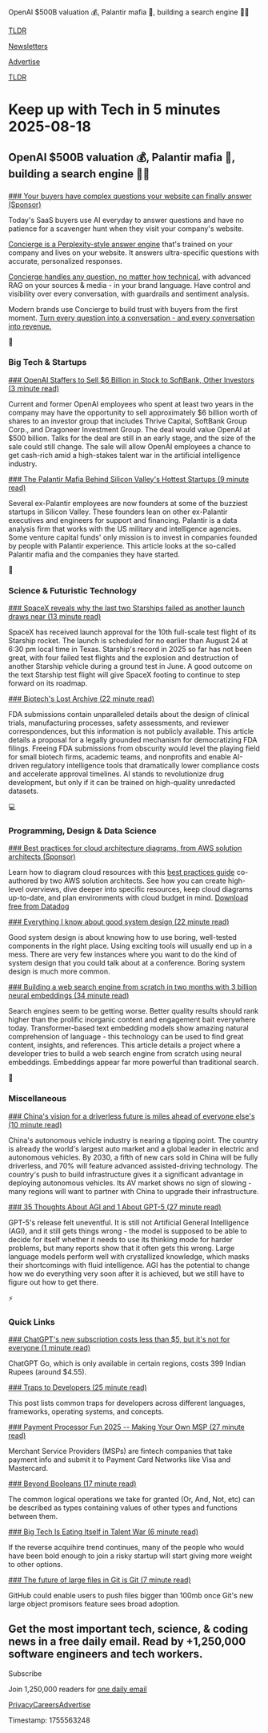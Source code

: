 OpenAI $500B valuation 💰, Palantir mafia 💼, building a search engine 👨‍💻

[TLDR](/)

[Newsletters](/newsletters)

[Advertise](https://advertise.tldr.tech/)

[TLDR](/)

# Keep up with Tech in 5 minutes 2025-08-18

## OpenAI $500B valuation 💰, Palantir mafia 💼, building a search engine 👨‍💻

### 

[### Your buyers have complex questions your website can finally answer (Sponsor)](https://tryconcierge.ai/?utm_source=tldr)

Today's SaaS buyers use AI everyday to answer questions and have no patience for a scavenger hunt when they visit your company's website.

[Concierge is a Perplexity-style answer engine](https://tryconcierge.ai/?utm_source=tldr) that's trained on your company and lives on your website. It answers ultra-specific questions with accurate, personalized responses.

[Concierge handles any question, no matter how technical](https://tryconcierge.ai/?utm_source=tldr), with advanced RAG on your sources & media - in your brand language. Have control and visibility over every conversation, with guardrails and sentiment analysis.

Modern brands use Concierge to build trust with buyers from the first moment. [Turn every question into a conversation - and every conversation into revenue.](https://tryconcierge.ai/?utm_source=tldr)

📱

### Big Tech & Startups

[### OpenAI Staffers to Sell $6 Billion in Stock to SoftBank, Other Investors (3 minute read)](https://www.bloomberg.com/news/articles/2025-08-15/openai-staffers-to-sell-6-billion-in-stock-to-softbank-other-investors?accessToken=eyJhbGciOiJIUzI1NiIsInR5cCI6IkpXVCJ9.eyJzb3VyY2UiOiJTdWJzY3JpYmVyR2lmdGVkQXJ0aWNsZSIsImlhdCI6MTc1NTQwNjM0NiwiZXhwIjoxNzU2MDExMTQ2LCJhcnRpY2xlSWQiOiJUMTFaWkZHUEwzWFAwMCIsImJjb25uZWN0SWQiOiJFQTExNDNDNTM4NEE0RUY5QTg5RjJEN0IxMTg2MzcwOSJ9.Zvu3pmuPDvgCaAhkFQsBQWnZHbiv6i-OtvGm_O2O1Ys&utm_source=tldrnewsletter)

Current and former OpenAI employees who spent at least two years in the company may have the opportunity to sell approximately $6 billion worth of shares to an investor group that includes Thrive Capital, SoftBank Group Corp., and Dragoneer Investment Group. The deal would value OpenAI at $500 billion. Talks for the deal are still in an early stage, and the size of the sale could still change. The sale will allow OpenAI employees a chance to get cash-rich amid a high-stakes talent war in the artificial intelligence industry.

[### The Palantir Mafia Behind Silicon Valley's Hottest Startups (9 minute read)](https://www.wsj.com/tech/the-palantir-mafia-behind-silicon-valleys-hottest-startups-f6e9bcbb?st=3pkmuv&reflink=desktopwebshare_permalink&utm_source=tldrnewsletter)

Several ex-Palantir employees are now founders at some of the buzziest startups in Silicon Valley. These founders lean on other ex-Palantir executives and engineers for support and financing. Palantir is a data analysis firm that works with the US military and intelligence agencies. Some venture capital funds' only mission is to invest in companies founded by people with Palantir experience. This article looks at the so-called Palantir mafia and the companies they have started.

🚀

### Science & Futuristic Technology

[### SpaceX reveals why the last two Starships failed as another launch draws near (13 minute read)](https://arstechnica.com/space/2025/08/spacex-reveals-why-the-last-two-starships-failed-as-another-launch-draws-near/?utm_source=tldrnewsletter)

SpaceX has received launch approval for the 10th full-scale test flight of its Starship rocket. The launch is scheduled for no earlier than August 24 at 6:30 pm local time in Texas. Starship's record in 2025 so far has not been great, with four failed test flights and the explosion and destruction of another Starship vehicle during a ground test in June. A good outcome on the text Starship test flight will give SpaceX footing to continue to step forward on its roadmap.

[### Biotech's Lost Archive (22 minute read)](https://ifp.org/biotechs-lost-archive/?utm_source=tldrnewsletter)

FDA submissions contain unparalleled details about the design of clinical trials, manufacturing processes, safety assessments, and reviewer correspondences, but this information is not publicly available. This article details a proposal for a legally grounded mechanism for democratizing FDA filings. Freeing FDA submissions from obscurity would level the playing field for small biotech firms, academic teams, and nonprofits and enable AI-driven regulatory intelligence tools that dramatically lower compliance costs and accelerate approval timelines. AI stands to revolutionize drug development, but only if it can be trained on high-quality unredacted datasets.

💻

### Programming, Design & Data Science

[### Best practices for cloud architecture diagrams, from AWS solution architects (Sponsor)](https://www.datadoghq.com/resources/designing-cloud-architecture/?utm_source=tldrnewsletter&amp;utm_medium=newsletter&amp;utm_campaign=dg-coreplatform-ww-cloud-diagram-tldr)

Learn how to diagram cloud resources with this [best practices guide](https://www.datadoghq.com/resources/designing-cloud-architecture/?utm_source=tldrnewsletter&utm_medium=newsletter&utm_campaign=dg-coreplatform-ww-cloud-diagram-tldr) co-authored by two AWS solution architects. See how you can create high-level overviews, dive deeper into specific resources, keep cloud diagrams up-to-date, and plan environments with cloud budget in mind. [Download free from Datadog](https://www.datadoghq.com/resources/designing-cloud-architecture/?utm_source=tldrnewsletter&utm_medium=newsletter&utm_campaign=dg-coreplatform-ww-cloud-diagram-tldr)

[### Everything I know about good system design (22 minute read)](https://www.seangoedecke.com/good-system-design/?utm_source=tldrnewsletter)

Good system design is about knowing how to use boring, well-tested components in the right place. Using exciting tools will usually end up in a mess. There are very few instances where you want to do the kind of system design that you could talk about at a conference. Boring system design is much more common.

[### Building a web search engine from scratch in two months with 3 billion neural embeddings (34 minute read)](https://blog.wilsonl.in/search-engine/?utm_source=tldrnewsletter)

Search engines seem to be getting worse. Better quality results should rank higher than the prolific inorganic content and engagement bait everywhere today. Transformer-based text embedding models show amazing natural comprehension of language - this technology can be used to find great content, insights, and references. This article details a project where a developer tries to build a web search engine from scratch using neural embeddings. Embeddings appear far more powerful than traditional search.

🎁

### Miscellaneous

[### China's vision for a driverless future is miles ahead of everyone else's (10 minute read)](https://restofworld.org/2025/china-ai-powered-self-driving-cars/?utm_source=tldrnewsletter)

China's autonomous vehicle industry is nearing a tipping point. The country is already the world's largest auto market and a global leader in electric and autonomous vehicles. By 2030, a fifth of new cars sold in China will be fully driverless, and 70% will feature advanced assisted-driving technology. The country's push to build infrastructure gives it a significant advantage in deploying autonomous vehicles. Its AV market shows no sign of slowing - many regions will want to partner with China to upgrade their infrastructure.

[### 35 Thoughts About AGI and 1 About GPT-5 (27 minute read)](https://www.lesswrong.com/posts/uAbbEz4p6tcsENaRz/35-thoughts-about-agi-and-1-about-gpt-5?utm_source=tldrnewsletter)

GPT-5's release felt uneventful. It is still not Artificial General Intelligence (AGI), and it still gets things wrong - the model is supposed to be able to decide for itself whether it needs to use its thinking mode for harder problems, but many reports show that it often gets this wrong. Large language models perform well with crystallized knowledge, which masks their shortcomings with fluid intelligence. AGI has the potential to change how we do everything very soon after it is achieved, but we still have to figure out how to get there.

⚡

### Quick Links

[### ChatGPT's new subscription costs less than $5, but it's not for everyone (1 minute read)](https://www.bleepingcomputer.com/news/artificial-intelligence/chatgpts-new-subscription-costs-less-than-5-but-its-not-for-everyone/?utm_source=tldrnewsletter)

ChatGPT Go, which is only available in certain regions, costs 399 Indian Rupees (around $4.55).

[### Traps to Developers (25 minute read)](https://qouteall.fun/qouteall-blog/2025/Traps%20to%20Developers?utm_source=tldrnewsletter)

This post lists common traps for developers across different languages, frameworks, operating systems, and concepts.

[### Payment Processor Fun 2025 -- Making Your Own MSP (27 minute read)](https://voidfox.com/blog/payment_processor_fun_2025_making_your_own_msp/?utm_source=tldrnewsletter)

Merchant Service Providers (MSPs) are fintech companies that take payment info and submit it to Payment Card Networks like Visa and Mastercard.

[### Beyond Booleans (17 minute read)](https://overreacted.io/beyond-booleans/?utm_source=tldrnewsletter)

The common logical operations we take for granted (Or, And, Not, etc) can be described as types containing values of other types and functions between them.

[### Big Tech Is Eating Itself in Talent War (6 minute read)](https://www.wsj.com/tech/ai/ai-researchers-hiring-spree-big-tech-5ad03ebd?st=QwVUDK&reflink=desktopwebshare_permalink&utm_source=tldrnewsletter)

If the reverse acquihire trend continues, many of the people who would have been bold enough to join a risky startup will start giving more weight to other options.

[### The future of large files in Git is Git (7 minute read)](https://tylercipriani.com/blog/2025/08/15/git-lfs/?utm_source=tldrnewsletter)

GitHub could enable users to push files bigger than 100mb once Git's new large object promisors feature sees broad adoption.

## Get the most important tech, science, & coding news in a free daily email. Read by +1,250,000 software engineers and tech workers.

Subscribe

Join 1,250,000 readers for [one daily email](/api/latest/tech)

[Privacy](/privacy)[Careers](https://jobs.ashbyhq.com/tldr.tech)[Advertise](/tech/advertise)

Timestamp: 1755563248